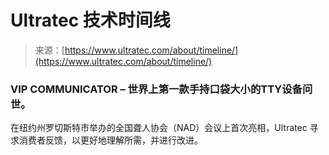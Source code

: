 <!--yml

category: 未分类

date: 2024-05-27 14:52:35

-->

# Ultratec 技术时间线

> 来源：[https://www.ultratec.com/about/timeline/](https://www.ultratec.com/about/timeline/)

### VIP COMMUNICATOR – 世界上第一款手持口袋大小的TTY设备问世。

在纽约州罗切斯特市举办的全国聋人协会（NAD）会议上首次亮相，Ultratec 寻求消费者反馈，以更好地理解所需，并进行改进。
